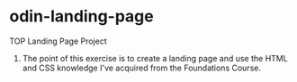 # odin-landing-page
TOP Landing Page Project
1. The point of this exercise is to create a landing page and use the HTML and CSS knowledge I've acquired from the Foundations Course.
